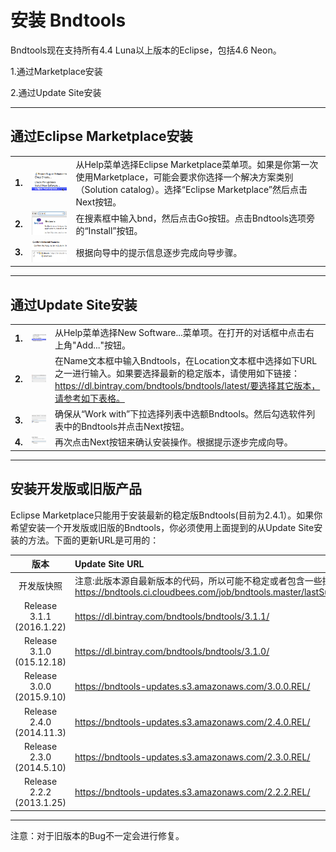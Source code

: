# 安装 Bndtools

Bndtools现在支持所有4.4 Luna以上版本的Eclipse，包括4.6 Neon。

1.通过Marketplace安装

2.通过Update Site安装
******

## 通过Eclipse Marketplace安装

||||
| :-------------: |:-------------|:------------|
|**1.**|![](../images/2016-12-26-install_mp1.png)|从Help菜单选择Eclipse Marketplace菜单项。如果是你第一次使用Marketplace，可能会要求你选择一个解决方案类别（Solution catalog）。选择“Eclipse Marketplace”然后点击Next按钮。|
|**2.**|![](../images/2016-12-26-install_mp2.png)|在搜素框中输入bnd，然后点击Go按钮。点击Bndtools选项旁的“Install”按钮。|
|**3.**|![](../images/2016-12-26-install_mp3.png)|根据向导中的提示信息逐步完成向导步骤。|
******

## 通过Update Site安装

||||
| :-------------: |:-------------|:------------|
|**1.**|![](../images/2016-12-26-install_us1.png)|从Help菜单选择New Software...菜单项。在打开的对话框中点击右上角"Add..."按钮。|
|**2.**|![](../images/2016-12-26-install_us2.png)|在Name文本框中输入Bndtools，在Location文本框中选择如下URL之一进行输入。如果要选择最新的稳定版本，请使用如下链接：https://dl.bintray.com/bndtools/bndtools/latest/要选择其它版本，请参考如下表格。|
|**3.**|![](../images/2016-12-26-install_us3.png)|确保从“Work with”下拉选择列表中选额Bndtools。然后勾选软件列表中的Bndtools并点击Next按钮。|
|**4.**|![](../images/2016-12-26-install_us4.png)|再次点击Next按钮来确认安装操作。根据提示逐步完成向导。|

******

## 安装开发版或旧版产品

Eclipse Marketplace只能用于安装最新的稳定版Bndtools(目前为2.4.1）。如果你希望安装一个开发版或旧版的Bndtools，你必须使用上面提到的从Update Site安装的方法。下面的更新URL是可用的：

| **版本**        | **Update Site URL** |
| :-------------: |:-------------| 
| 开发版快照|注意:此版本源自最新版本的代码，所以可能不稳定或者包含一些探索性的功能。https://bndtools.ci.cloudbees.com/job/bndtools.master/lastSuccessfulBuild/artifact/build/generated/p2/ |
| Release 3.1.1 (2016.1.22)|https://dl.bintray.com/bndtools/bndtools/3.1.1/| 
|Release 3.1.0 (015.12.18)|https://dl.bintray.com/bndtools/bndtools/3.1.0/| 
|Release 3.0.0 (2015.9.10)|https://bndtools-updates.s3.amazonaws.com/3.0.0.REL/|
|Release 2.4.0 (2014.11.3)|https://bndtools-updates.s3.amazonaws.com/2.4.0.REL/|
|Release 2.3.0 (2014.5.10)|https://bndtools-updates.s3.amazonaws.com/2.3.0.REL/|
|Release 2.2.2 (2013.1.25)|https://bndtools-updates.s3.amazonaws.com/2.2.2.REL/|

******

注意：对于旧版本的Bug不一定会进行修复。

